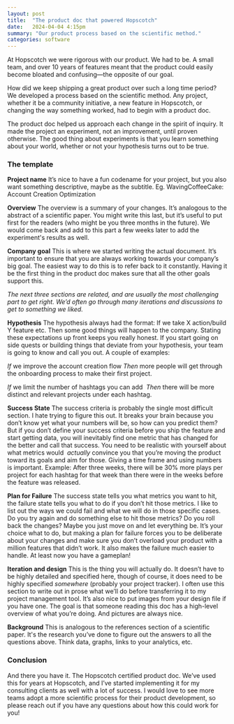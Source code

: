 ```yaml
---
layout: post
title:  "The product doc that powered Hopscotch"
date:   2024-04-04 4:15pm
summary: "Our product process based on the scientific method."
categories: software
---
```


At Hopscotch we were rigorous with our product. We had to be. A small team, and over 10 years of features meant that the product could easily become bloated and confusing—the opposite of our goal.  

How did we keep shipping a great product over such a long time period? We developed a process based on the scientific method. Any project, whether it be a community initiative, a new feature in Hopscotch, or changing the way something worked, had to begin with a product doc. 

The product doc helped us approach each change in the spirit of inquiry. It made the project an experiment, not an improvement, until proven otherwise. The good thing about experiments is that you learn something about your world, whether or not your hypothesis turns out to be true.

### The template 

**Project name**
It’s nice to have a fun codename for your project, but you also want something descriptive, maybe as the subtitle. Eg. WavingCoffeeCake: Account Creation Optimization

**Overview**
The overview is a summary of your changes. It’s analogous to the abstract of a scientific paper. You might write this last, but it’s useful to put first for the readers (who might be you three months in the future). We would come back and add to this part a few weeks later to add the experiment's results as well.

**Company goal**
This is where we started writing the actual document. It’s important to ensure that you are always working towards your company’s big goal. The easiest way to do this is to refer back to it constantly. Having it be the first thing in the product doc makes sure that all the other goals support this.

*The next three sections are related, and are usually the most challenging part to get right. We’d often go through many iterations and discussions to get to something we liked.*
  

**Hypothesis**
The hypothesis always had the format: If we take X action/build Y feature etc. Then some good things will happen to the company. Stating these expectations up front keeps you really honest. If you start going on side quests or building things that deviate from your hypothesis, your team is going to know and call you out. A couple of examples: 

*If* we improve the account creation flow
*Then* more people will get through the onboarding process to make their first project. 

*If* we limit the number of hashtags you can add 
*Then* there will be more distinct and relevant projects under each hashtag. 

**Success State**
The success criteria is probably the single most difficult section. I hate trying to figure this out. It breaks your brain because you don’t know yet what your numbers will be, so how can you predict them? But if you don’t define your success criteria before you ship the feature and start getting data, you will inevitably find one metric that has changed for the better and call that success. You need to be realistic with yourself about what metrics would  *actually* convince you that you’re moving the product toward its goals and aim for those. Giving a time frame and using numbers is important. Example: After three weeks, there will be 30% more plays per project for each hashtag for that week than there were in the weeks before the feature was released. 

  
**Plan for Failure**
The success state tells you what metrics you want to hit, the failure state tells you what to do if you don’t hit those metrics. I like to list out the ways we could fail and what we will do in those specific cases.  Do you try again and do something else to hit those metrics? Do you roll back the changes? Maybe you just move on and let everything be. It’s your choice what to do, but making a plan for failure forces you to be deliberate about your changes and make sure you don’t overload your product with a million features that didn’t work. It also makes the failure much easier to handle. At least now you have a gameplan! 

  

**Iteration and design**
This is the thing you will actually do. It doesn’t have to be highly detailed and specified here, though of course, it does need to be highly specified *somewhere* (probably your project tracker). I often use this section to write out in prose what we’ll do before transferring it to my project management tool. It’s also nice to put images from your design file if you have one. The goal is that someone reading this doc has a high-level overview of what you’re doing. And pictures are always nice. 
  

**Background**
This is analogous to the references section of a scientific paper. It's the research you’ve done to figure out the answers to all the questions above. Think data, graphs, links to your analytics, etc. 


### Conclusion
And there you have it. The Hopscotch certified product doc. We’ve used this for years at Hopscotch, and I’ve started implementing it for my consulting clients as well with a lot of success. I would love to see more teams adopt a more scientific process for their product development, so please reach out if you have any questions about how this could work for you!
